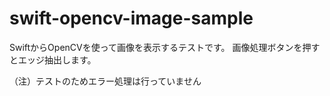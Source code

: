 swift-opencv-image-sample
=========================

SwiftからOpenCVを使って画像を表示するテストです。
画像処理ボタンを押すとエッジ抽出します。

（注）テストのためエラー処理は行っていません
